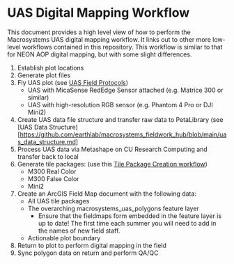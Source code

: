 # UAS Digital Mapping Workflow
This document provides a high level view of how to perform the Macrosystems UAS digital mapping workflow. It links out to other more low-level workflows contained in this repository. This workflow is similar to that for NEON AOP digital mapping, but with some slight differences.

1. Establish plot locations
2. Generate plot files
3. Fly UAS plot (see [UAS Field Protocols](https://github.com/earthlab/macrosystems_fieldwork_hub/blob/main/uas_field_protocols.md))
   * UAS with MicaSense RedEdge Sensor attached (e.g. Matrice 300 or similar)
   * UAS with high-resolution RGB sensor (e.g. Phantom 4 Pro or DJI Mini2)
5. Create UAS data file structure and transfer raw data to PetaLibrary (see [UAS Data Structure)[https://github.com/earthlab/macrosystems_fieldwork_hub/blob/main/uas_data_structure.md]
6. Process UAS data via Metashape on CU Research Computing and transfer back to local
7. Generate tile packages: (use this [Tile Package Creation workflow](https://github.com/earthlab/macrosystems_fieldwork_hub/blob/main/create_tile_package.md))
   * M300 Real Color
   * M300 False Color
   * Mini2
8. Create an ArcGIS Field Map document with the following data:
   * All UAS tile packages
   * The overarching macrosystems_uas_polygons feature layer
     * Ensure that the fieldmaps form embedded in the feature layer is up to date! The first time each summer you will need to add in the names of new field staff.
   * Actionable plot boundary
9. Return to plot to perform digital mapping in the field
10. Sync polygon data on return and perform QA/QC
